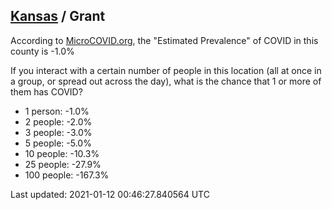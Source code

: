 
## [Kansas](/united-states/kansas) / Grant

According to [MicroCOVID.org](http://microcovid.org),
the "Estimated Prevalence" of COVID in this county is -1.0%

If you interact with a certain number of people in this location
(all at once in a group, or spread out across the day), what is the chance that
1 or more of them has COVID?

- 1 person: -1.0%
- 2 people: -2.0%
- 3 people: -3.0%
- 5 people: -5.0%
- 10 people: -10.3%
- 25 people: -27.9%
- 100 people: -167.3%

Last updated: 2021-01-12 00:46:27.840564 UTC
